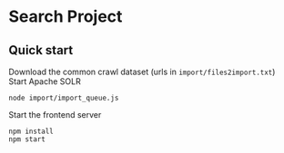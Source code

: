 # Search Project 

## Quick start
Download the common crawl dataset (urls in ```import/files2import.txt```)
Start Apache SOLR

```
node import/import_queue.js
```

Start the frontend server
```
npm install
npm start
```
